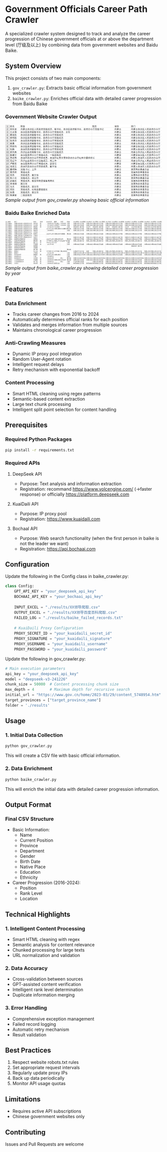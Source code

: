 # Government Officials Career Path Crawler

A specialized crawler system designed to track and analyze the career progression of Chinese government officials at or above the department level (厅级及以上) by combining data from government websites and Baidu Baike.

## System Overview

This project consists of two main components:
1. `gov_crawler.py`: Extracts basic official information from government websites
2. `baike_crawler.py`: Enriches official data with detailed career progression from Baidu Baike

### Government Website Crawler Output
![Government Website Crawler Result](./results/gov_crawler_result.png)
*Sample output from gov_crawler.py showing basic official information*

### Baidu Baike Enriched Data
![Baidu Baike Crawler Result](./results/baike_crawler_result.png)
*Sample output from baike_crawler.py showing detailed career progression by year*

## Features

### Data Enrichment
- Tracks career changes from 2016 to 2024
- Automatically determines official ranks for each position
- Validates and merges information from multiple sources
- Maintains chronological career progression

### Anti-Crawling Measures
- Dynamic IP proxy pool integration
- Random User-Agent rotation
- Intelligent request delays
- Retry mechanism with exponential backoff

### Content Processing
- Smart HTML cleaning using regex patterns
- Semantic-based content extraction
- Large text chunk processing
- Intelligent split point selection for content handling

## Prerequisites

### Required Python Packages
```bash
pip install -r requirements.txt
```

### Required APIs
1. DeepSeek API
   - Purpose: Text analysis and information extraction
   - Registration: recommand https://www.volcengine.com/ (->faster response)
   or officially https://platform.deepseek.com
   
2. KuaiDaili API
   - Purpose: IP proxy pool
   - Registration: https://www.kuaidaili.com
   
3. BochaaI API
   - Purpose: Web search functionality (when the first person in baike is not the leader we want)
   - Registration: https://api.bochaai.com

## Configuration

Update the following in the Config class in baike_crawler.py:
```python
class Config:
    GPT_API_KEY = "your_deepseek_api_key"
    BOCHAAI_API_KEY = "your_bochaai_api_key"
    
    INPUT_EXCEL = "./results/XX领导爬取.csv"
    OUTPUT_EXCEL = "./results/XX领导百度百科爬取.csv"
    FAILED_LOG = "./results/baike_failed_records.txt"

    # KuaiDaili Proxy Configuration
    PROXY_SECRET_ID = "your_kuaidaili_secret_id"
    PROXY_SIGNATURE = "your_kuaidaili_signature"
    PROXY_USERNAME = "your_kuaidaili_username"
    PROXY_PASSWORD = "your_kuaidaili_password"
```

Update the following in gov_crawler.py:
```python
# Main execution parameters
api_key = "your_deepseek_api_key"
model = "deepseek-v3-241226"
chunk_size = 50000  # Content processing chunk size
max_depth = 4       # Maximum depth for recursive search
initial_url = "https://www.gov.cn/home/2023-03/29/content_5748954.htm"
target_provinces = ["target_province_name"]
folder = './results'
```

## Usage

### 1. Initial Data Collection
```bash
python gov_crawler.py
```
This will create a CSV file with basic official information.

### 2. Data Enrichment
```bash
python baike_crawler.py
```
This will enrich the initial data with detailed career progression information.

## Output Format

### Final CSV Structure
- Basic Information:
  - Name
  - Current Position
  - Province
  - Department
  - Gender
  - Birth Date
  - Native Place
  - Education
  - Ethnicity
- Career Progression (2016-2024):
  - Position
  - Rank Level
  - Location

## Technical Highlights

### 1. Intelligent Content Processing
- Smart HTML cleaning with regex
- Semantic analysis for content relevance
- Chunked processing for large texts
- URL normalization and validation

### 2. Data Accuracy
- Cross-validation between sources
- GPT-assisted content verification
- Intelligent rank level determination
- Duplicate information merging

### 3. Error Handling
- Comprehensive exception management
- Failed record logging
- Automatic retry mechanism
- Result validation

## Best Practices
1. Respect website robots.txt rules
2. Set appropriate request intervals
3. Regularly update proxy IPs
4. Back up data periodically
5. Monitor API usage quotas

## Limitations
- Requires active API subscriptions
- Chinese government websites only

## Contributing
Issues and Pull Requests are welcome
